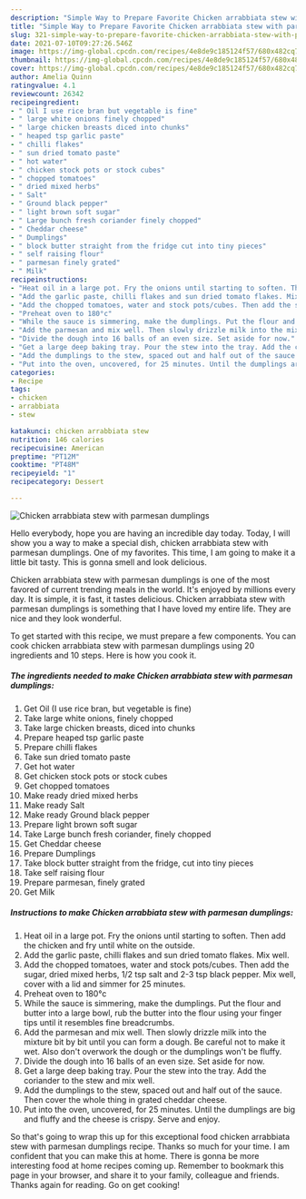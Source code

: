 ```yaml
---
description: "Simple Way to Prepare Favorite Chicken arrabbiata stew with parmesan dumplings"
title: "Simple Way to Prepare Favorite Chicken arrabbiata stew with parmesan dumplings"
slug: 321-simple-way-to-prepare-favorite-chicken-arrabbiata-stew-with-parmesan-dumplings
date: 2021-07-10T09:27:26.546Z
image: https://img-global.cpcdn.com/recipes/4e8de9c185124f57/680x482cq70/chicken-arrabbiata-stew-with-parmesan-dumplings-recipe-main-photo.jpg
thumbnail: https://img-global.cpcdn.com/recipes/4e8de9c185124f57/680x482cq70/chicken-arrabbiata-stew-with-parmesan-dumplings-recipe-main-photo.jpg
cover: https://img-global.cpcdn.com/recipes/4e8de9c185124f57/680x482cq70/chicken-arrabbiata-stew-with-parmesan-dumplings-recipe-main-photo.jpg
author: Amelia Quinn
ratingvalue: 4.1
reviewcount: 26342
recipeingredient:
- " Oil I use rice bran but vegetable is fine"
- " large white onions finely chopped"
- " large chicken breasts diced into chunks"
- " heaped tsp garlic paste"
- " chilli flakes"
- " sun dried tomato paste"
- " hot water"
- " chicken stock pots or stock cubes"
- " chopped tomatoes"
- " dried mixed herbs"
- " Salt"
- " Ground black pepper"
- " light brown soft sugar"
- " Large bunch fresh coriander finely chopped"
- " Cheddar cheese"
- " Dumplings"
- " block butter straight from the fridge cut into tiny pieces"
- " self raising flour"
- " parmesan finely grated"
- " Milk"
recipeinstructions:
- "Heat oil in a large pot. Fry the onions until starting to soften. Then add the chicken and fry until white on the outside."
- "Add the garlic paste, chilli flakes and sun dried tomato flakes. Mix well."
- "Add the chopped tomatoes, water and stock pots/cubes. Then add the sugar, dried mixed herbs, 1/2 tsp salt and 2-3 tsp black pepper. Mix well, cover with a lid and simmer for 25 minutes."
- "Preheat oven to 180°c"
- "While the sauce is simmering, make the dumplings. Put the flour and butter into a large bowl, rub the butter into the flour using your finger tips until it resembles fine breadcrumbs."
- "Add the parmesan and mix well. Then slowly drizzle milk into the mixture bit by bit until you can form a dough. Be careful not to make it wet. Also don&#39;t overwork the dough or the dumplings won&#39;t be fluffy."
- "Divide the dough into 16 balls of an even size. Set aside for now."
- "Get a large deep baking tray. Pour the stew into the tray. Add the coriander to the stew and mix well."
- "Add the dumplings to the stew, spaced out and half out of the sauce. Then cover the whole thing in grated cheddar cheese."
- "Put into the oven, uncovered, for 25 minutes. Until the dumplings are big and fluffy and the cheese is crispy. Serve and enjoy."
categories:
- Recipe
tags:
- chicken
- arrabbiata
- stew

katakunci: chicken arrabbiata stew 
nutrition: 146 calories
recipecuisine: American
preptime: "PT12M"
cooktime: "PT48M"
recipeyield: "1"
recipecategory: Dessert

---
```



![Chicken arrabbiata stew with parmesan dumplings](https://img-global.cpcdn.com/recipes/4e8de9c185124f57/680x482cq70/chicken-arrabbiata-stew-with-parmesan-dumplings-recipe-main-photo.jpg)

Hello everybody, hope you are having an incredible day today. Today, I will show you a way to make a special dish, chicken arrabbiata stew with parmesan dumplings. One of my favorites. This time, I am going to make it a little bit tasty. This is gonna smell and look delicious.



Chicken arrabbiata stew with parmesan dumplings is one of the most favored of current trending meals in the world. It's enjoyed by millions every day. It is simple, it is fast, it tastes delicious. Chicken arrabbiata stew with parmesan dumplings is something that I have loved my entire life. They are nice and they look wonderful.


To get started with this recipe, we must prepare a few components. You can cook chicken arrabbiata stew with parmesan dumplings using 20 ingredients and 10 steps. Here is how you cook it.

<!--inarticleads1-->

##### The ingredients needed to make Chicken arrabbiata stew with parmesan dumplings:

1. Get  Oil (I use rice bran, but vegetable is fine)
1. Take  large white onions, finely chopped
1. Take  large chicken breasts, diced into chunks
1. Prepare  heaped tsp garlic paste
1. Prepare  chilli flakes
1. Take  sun dried tomato paste
1. Get  hot water
1. Get  chicken stock pots or stock cubes
1. Get  chopped tomatoes
1. Make ready  dried mixed herbs
1. Make ready  Salt
1. Make ready  Ground black pepper
1. Prepare  light brown soft sugar
1. Take  Large bunch fresh coriander, finely chopped
1. Get  Cheddar cheese
1. Prepare  Dumplings
1. Take  block butter straight from the fridge, cut into tiny pieces
1. Take  self raising flour
1. Prepare  parmesan, finely grated
1. Get  Milk




<!--inarticleads2-->

##### Instructions to make Chicken arrabbiata stew with parmesan dumplings:

1. Heat oil in a large pot. Fry the onions until starting to soften. Then add the chicken and fry until white on the outside.
1. Add the garlic paste, chilli flakes and sun dried tomato flakes. Mix well.
1. Add the chopped tomatoes, water and stock pots/cubes. Then add the sugar, dried mixed herbs, 1/2 tsp salt and 2-3 tsp black pepper. Mix well, cover with a lid and simmer for 25 minutes.
1. Preheat oven to 180°c
1. While the sauce is simmering, make the dumplings. Put the flour and butter into a large bowl, rub the butter into the flour using your finger tips until it resembles fine breadcrumbs.
1. Add the parmesan and mix well. Then slowly drizzle milk into the mixture bit by bit until you can form a dough. Be careful not to make it wet. Also don&#39;t overwork the dough or the dumplings won&#39;t be fluffy.
1. Divide the dough into 16 balls of an even size. Set aside for now.
1. Get a large deep baking tray. Pour the stew into the tray. Add the coriander to the stew and mix well.
1. Add the dumplings to the stew, spaced out and half out of the sauce. Then cover the whole thing in grated cheddar cheese.
1. Put into the oven, uncovered, for 25 minutes. Until the dumplings are big and fluffy and the cheese is crispy. Serve and enjoy.




So that's going to wrap this up for this exceptional food chicken arrabbiata stew with parmesan dumplings recipe. Thanks so much for your time. I am confident that you can make this at home. There is gonna be more interesting food at home recipes coming up. Remember to bookmark this page in your browser, and share it to your family, colleague and friends. Thanks again for reading. Go on get cooking!
